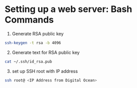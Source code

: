 # Setting up a web server: Bash Commands

1. Generate RSA public key
``` bash
ssh-keygen -t rsa -b 4096 
```

2. Generate text for RSA public key
``` bash
cat ~/.ssh/id_rsa.pub 
```

3. set up SSH root with IP address
``` bash
ssh root@ <IP Address from Digital Ocean>
```


